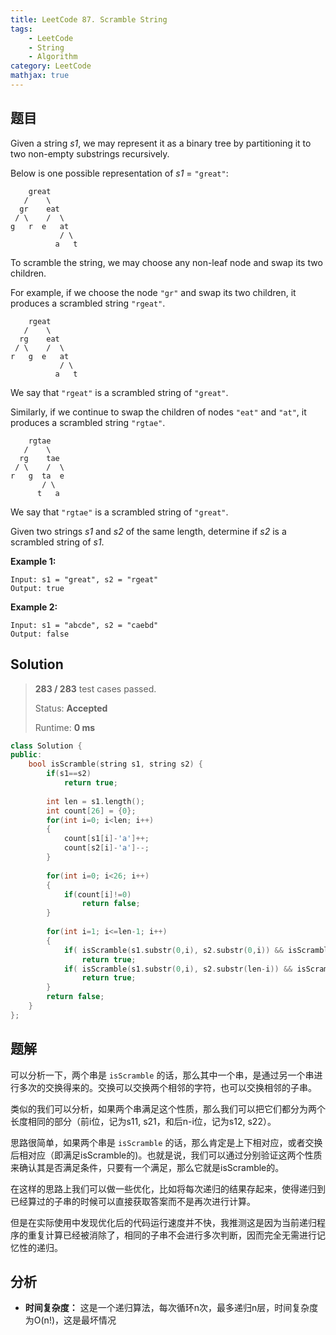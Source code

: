 ```yaml
---
title: LeetCode 87. Scramble String
tags: 
    - LeetCode
    - String
    - Algorithm
category: LeetCode
mathjax: true
---
```


## 题目

Given a string *s1*, we may represent it as a binary tree by partitioning it to two non-empty substrings recursively.

Below is one possible representation of *s1* = `"great"`:

```
    great
   /    \
  gr    eat
 / \    /  \
g   r  e   at
           / \
          a   t
```

To scramble the string, we may choose any non-leaf node and swap its two children.

For example, if we choose the node `"gr"` and swap its two children, it produces a scrambled string `"rgeat"`.

```
    rgeat
   /    \
  rg    eat
 / \    /  \
r   g  e   at
           / \
          a   t
```

We say that `"rgeat"` is a scrambled string of `"great"`.

Similarly, if we continue to swap the children of nodes `"eat"` and `"at"`, it produces a scrambled string `"rgtae"`.

```
    rgtae
   /    \
  rg    tae
 / \    /  \
r   g  ta  e
       / \
      t   a
```

We say that `"rgtae"` is a scrambled string of `"great"`.

Given two strings *s1* and *s2* of the same length, determine if *s2* is a scrambled string of *s1*.

**Example 1:**

```
Input: s1 = "great", s2 = "rgeat"
Output: true
```

**Example 2:**

```
Input: s1 = "abcde", s2 = "caebd"
Output: false
```



## Solution

> **283 / 283** test cases passed.
>
> Status: **Accepted**
>
> Runtime: **0 ms**

```cpp
class Solution {
public:
    bool isScramble(string s1, string s2) {
        if(s1==s2)
            return true;
            
        int len = s1.length();
        int count[26] = {0};
        for(int i=0; i<len; i++)
        {
            count[s1[i]-'a']++;
            count[s2[i]-'a']--;
        }
        
        for(int i=0; i<26; i++)
        {
            if(count[i]!=0)
                return false;
        }
        
        for(int i=1; i<=len-1; i++)
        {
            if( isScramble(s1.substr(0,i), s2.substr(0,i)) && isScramble(s1.substr(i), s2.substr(i)))
                return true;
            if( isScramble(s1.substr(0,i), s2.substr(len-i)) && isScramble(s1.substr(i), s2.substr(0,len-i)))
                return true;
        }
        return false;
    }
};
```

## 题解

可以分析一下，两个串是 `isScramble` 的话，那么其中一个串，是通过另一个串进行多次的交换得来的。交换可以交换两个相邻的字符，也可以交换相邻的子串。

类似的我们可以分析，如果两个串满足这个性质，那么我们可以把它们都分为两个长度相同的部分（前i位，记为s11, s21，和后n-i位，记为s12, s22）。

思路很简单，如果两个串是 `isScramble` 的话，那么肯定是上下相对应，或者交换后相对应（即满足isScramble的)。也就是说，我们可以通过分别验证这两个性质来确认其是否满足条件，只要有一个满足，那么它就是isScramble的。

在这样的思路上我们可以做一些优化，比如将每次递归的结果存起来，使得递归到已经算过的子串的时候可以直接获取答案而不是再次进行计算。

但是在实际使用中发现优化后的代码运行速度并不快，我推测这是因为当前递归程序的重复计算已经被消除了，相同的子串不会进行多次判断，因而完全无需进行记忆性的递归。

## 分析

* **时间复杂度：** 这是一个递归算法，每次循环n次，最多递归n层，时间复杂度为O(n!)，这是最坏情况
